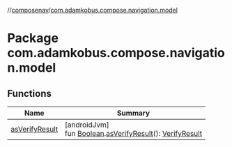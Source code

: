 //[composenav](../../index.md)/[com.adamkobus.compose.navigation.model](index.md)

# Package com.adamkobus.compose.navigation.model

## Functions

| Name | Summary |
|---|---|
| [asVerifyResult](as-verify-result.md) | [androidJvm]<br>fun [Boolean](https://kotlinlang.org/api/latest/jvm/stdlib/kotlin/-boolean/index.html).[asVerifyResult](as-verify-result.md)(): [VerifyResult](../com.adamkobus.compose.navigation/-verify-result/index.md) |

